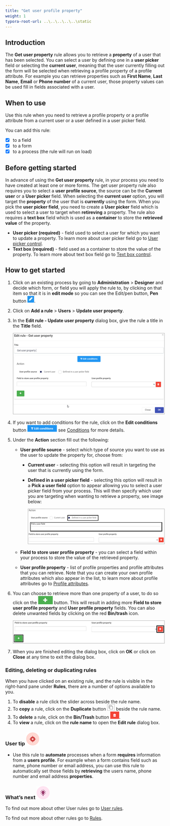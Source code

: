 ```yaml
---
title: "Get user profile property"
weight: 1
typora-root-url: ..\..\..\..\..\static
---
```


## Introduction

The **Get user property** rule allows you to retrieve a **property** of a user that has been selected. You can select a user by defining one in a **user picker** field or selecting the **current user**, meaning that the user currently filling out the form will be selected when retrieving a profile property of a profile attribute. For example you can retrieve properties such as **First Name**, **Last Name**, **Email** or **Phone number** of a current user, those property values can be used fill in fields associated with a user.

## When to use 

Use this rule when you need to retrieve a profile property or a profile attribute from a current user or a user defined in a user picker field. 

You can add this rule:
- [x] to a field
- [x] to a form 
- [x] to a process (the rule will run on load)

## Before getting started

In advance of using the **Get user property** rule, in your process you need to have created at least one or more forms. The get user property rule also requires you to select a **user profile source**, the source can be the **Current user** or a **User picker** field. When selecting the **current user** option, you will target the **property** of the user that is **currently** using the form. When you pick the **user picker field**, you need to create a **User picker** field which is used to select a user to target when **retireving** a property.  The rule also requires a **text box** field which is used as a **container** to store the **retrieved value** of the property.

- **User picker (required)** - field used to select a user for which you want to update a property. To learn more about user picker field go to [User picker control](/docs/platform/controls/input/user-picker/).
- **Text box (required)** - field used as a container to store the value of the property. To learn more about text box field go to [Text box control](/docs/platform/controls/input/textbox/).

## How to get started

1. Click on an existing process by going to **Administration** > **Designer** and decide which form, or field you will apply the rule to, by clicking on that item so that it is in **edit mode** so you can see the Edit/pen button, **Pen** button ![Pen button](/images/penicon.png).

2. Click on **Add a rule** > **Users** > **Update user property**.

3. In the **Edit rule - Update user property** dialog box, give the rule a title in the **Title** field.

   ![Get user property - edit rule dialog box](/images/get-property-edit-rule.jpg)

4. If you want to add conditions for the rule, click on the **Edit conditions** button ![Edit conditions button](/images/editconditions.png) see [Conditions](/docs/platform/rules/general/add-conditions/) for more details.

5. Under the **Action** section fill out the following:

   - **User profile source** - select which type of source you want to use as the user to update the property for, choose from:

     - **Current user** - selecting this option will result in targeting the user that is currently using the form.

     - **Defined in a user picker field** - selecting this option will result in a **Pick a user field** option to appear allowing you to select a user picker field from your process. This will then specify which user you are targeting when wanting to retrieve a property, see image below:

       ![Selecting the user picker field option](/images/get-property-user-picker.jpg)

   - **Field to store user profile property** - you can select a field within your process to store the value of the retrieved property.

   - **User profile property** - list of profile properties and profile attributes that you can retrieve. Note that you can create your own profile attributes which also appear in the list, to learn more about profile attributes go to [Profile attributes](/docs/platform/administration/users/#modify-profile-attributes).

6. You can choose to retrieve more than one property of a user, to do so click on the ![Selecting the user picker field option](/images/update-propert-plus.jpg) button. This will result in adding more **Field to store user profile property** and **User profile property** fields. You can also delete unwanted fields by clicking on the red **Bin/trash** icon.

   ![Add/delete property selector](/images/get-property-add-delete.jpg)

7. When you are finished editing the dialog box, click on **OK** or click on **Close** at any time to exit the dialog box.


### Editing, deleting or duplicating rules

When you have clicked on an existing rule, and the rule is visible in the right-hand pane under **Rules**, there are a number of options available to you.

1. To **disable** a rule click the slider across beside the rule name.
2. To **copy** a rule, click on the **Duplicate** button ![Duplicate button](/images/duplicate-button.jpg) beside the rule name.
3. To **delete** a rule, click on the **Bin/Trash** button ![Bin/Trash button](/images/bin.png).
4. To **view** a rule, click on the **rule name** to open the **Edit rule** dialog box.

### User tip ![Target icon](/images/05.png)

- Use this rule to **automate** processes when a form **requires** information from a **users profile**. For example when a form contains field such as name, phone number or email address, you can use this rule to automatically set those fields by **retrieving** the users name, phone number and email address **properties**.

### What’s next ![Idea icon](/images/18.png)

To find out more about other User rules go to [User rules](/docs/platform/rules/users/).

To find out more about other rules go to [Rules](/docs/platform/rules/).







